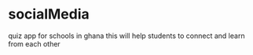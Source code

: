 # socialMedia
quiz app for schools in ghana
this will help students to connect and learn from each other

